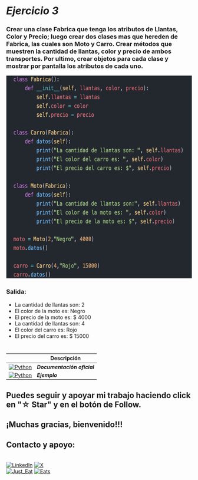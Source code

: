 # ***Ejercicio 3***
### Crear una clase Fabrica que tenga los atributos de Llantas, Color y Precio; luego crear dos clases mas que hereden de Fabrica, las cuales son Moto y Carro. Crear métodos que muestren la cantidad de llantas, color y precio de ambos transportes. Por ultimo, crear objetos para cada clase y mostrar por pantalla los atributos de cada uno.

<img src="../imagenes/12.-PooEjcd.png" width="600" height="550">

### Salida:
- La cantidad de llantas son: 2
- El color de la moto es:  Negro
- El precio de la moto es: $ 4000
- La cantidad de llantas son:  4
- El color del carro es:  Rojo
- El precio del carro es: $ 15000

#
|  | Descripción |
|-----:|---------------|
| [![Python](https://img.shields.io/badge/python-3670A0?style=for-the-badge&logo=python&logoColor=ffdd54)](https://entrenamiento-python-basico.readthedocs.io/es/3.7/leccion1/index.html#) | ***Documentación oficial*** |
| [![Python](https://img.shields.io/badge/python-3670A0?style=for-the-badge&logo=python&logoColor=ffdd54)](Python_NI13.md) | ***Ejemplo*** |

## Puedes seguir y apoyar mi trabajo haciendo click en "☆ Star" y en el botón de Follow.
## ¡Muchas gracias, bienvenido!!!

## Contacto y apoyo:

<br>[![LinkedIn](https://img.shields.io/badge/Oscar_Florin-0077B5?style=for-the-badge&logo=linkedin&logoColor=white&labelColor=101010)](https://www.linkedin.com/in/oscarflorincontreras)
[![X](https://img.shields.io/badge/DevozzCloud-%23000000.svg?style=for-the-badge&logo=X&logoColor=white)](https://twitter.com/DevozzCloud)</br>
[![Just_Eat](https://img.shields.io/badge/🌮_Donaciones_para_tacos-7A1FA2?style=for-the-badge&logo=)](https://paypal.me/OscarFlorin?country.x=MX&locale.x=es_XC)
[![Eats](https://img.shields.io/badge/🐈_Donaciones_para_gatos-black?style=for-the-badge&logo=)](https://paypal.me/OscarFlorin?country.x=MX&locale.x=es_XC)